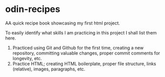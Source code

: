 # odin-recipes
AA quick recipe book showcasing my first html project.

To easily identify what skills I am practicing in this project I shall list them here.

1. Practiced using Git and Github for the first time, creating a new repository, committing valuable changes, proper commit comments for longevity, etc.
2. Practice HTML; creating HTML boilerplate, proper file structure, links (relative), images, paragraphs, etc. 